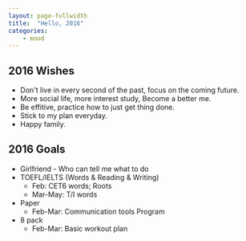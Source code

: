 ```yaml
---
layout: page-fullwidth
title:  "Hello, 2016"
categories:
    - mood
---
```

## **2016 Wishes**
* Don't live in every second of the past, focus on the coming future.
* More social life, more interest study, Become a better me.
* Be effitive, practice how to just get thing done.
* Stick to my plan everyday.
* Happy family.

## **2016 Goals**
* Girlfriend - Who can tell me what to do
* TOEFL/IELTS (Words & Reading & Writing)
    * Feb: CET6 words; Roots
    * Mar-May: T/I words
* Paper
    * Feb-Mar: Communication tools Program
* 8 pack
    * Feb-Mar: Basic workout plan
